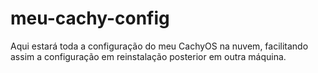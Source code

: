 # meu-cachy-config
Aqui estará toda a configuração do meu CachyOS na nuvem, facilitando assim a configuração em reinstalação posterior em outra máquina. 
